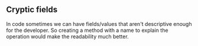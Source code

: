 ## Cryptic fields
In code sometimes we can have fields/values that aren't descriptive enough for the developer.
So creating a method with a name to explain the operation would make the readability much better.